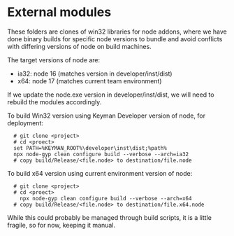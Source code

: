 # External modules

These folders are clones of win32 libraries for node addons, where we have done
binary builds for specific node versions to bundle and avoid conflicts with
differing versions of node on build machines.

The target versions of node are:

* ia32:  node 16 (matches version in developer/inst/dist)
* x64:   node 17 (matches current team environment)

If we update the node.exe version in developer/inst/dist, we will need to
rebuild the modules accordingly.

To build Win32 version using Keyman Developer version of node, for deployment:

```
  # git clone <project>
  # cd <proect>
  set PATH=%KEYMAN_ROOT%\developer\inst\dist;%path%
  npx node-gyp clean configure build --verbose --arch=ia32
  # copy build/Release/<file.node> to destination/file.node
```

To build x64 version using current environment version of node:

```
  # git clone <project>
  # cd <proect>
    npx node-gyp clean configure build --verbose --arch=x64
  # copy build/Release/<file.node> to destination/file.x64.node
```

While this could probably be managed through build scripts, it is a little
fragile, so for now, keeping it manual.
